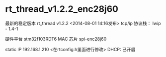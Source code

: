 rt_thread_v1.2.2_enc28j60
=========================
最新的稳定版本  rt_thread v1.2.2 <2014-08-01 14:16发布>
tcp/ip 协议栈： lwip - 1.4-1

硬件平台   stm32f103RDT6
MAC 芯片   spi-enc28j60

static IP  192.168.1.210   <在rtconfig.h里面进行修改>
DHCP: 已开启